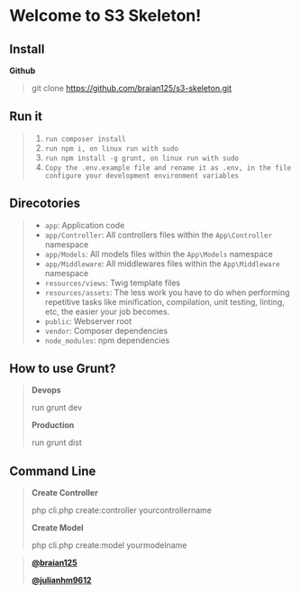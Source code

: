 Welcome to S3 Skeleton!
===================

Install
-------------

**Github**
>git clone https://github.com/braian125/s3-skeleton.git

<i class="icon-file"></i> Run it
-------------

>1. `run composer install`
>2. `run npm i, on linux run with sudo`
>3. `run npm install -g grunt, on linux run with sudo`
>4. `Copy the .env.example file and rename it as .env, in the file configure your development environment variables`

Direcotories
------------

>* `app`: Application code
>* `app/Controller`: All controllers files within the `App\Controller` namespace
>* `app/Models`: All models files within the `App\Models` namespace
>* `app/Middleware`: All middlewares files within the `App\Middleware` namespace
>* `resources/views`: Twig template files
>* `resources/assets`: The less work you have to do when performing repetitive tasks like minification, compilation, unit testing, linting, etc, the easier your job becomes.
>* `public`: Webserver root
>* `vendor`: Composer dependencies
>* `node_modules`: npm dependencies

How to use Grunt?
-------------

>**Devops**
>
> run grunt dev
>
>**Production**
>
> run grunt dist

Command Line
-------------

>**Create Controller**
>
>php cli.php create:controller yourcontrollername
>
>**Create Model**
>
>php cli.php create:model yourmodelname





>**[@braian125](https://twitter.com/braian125)**
>
>**[@julianhm9612](https://twitter.com/julianhm9612)**